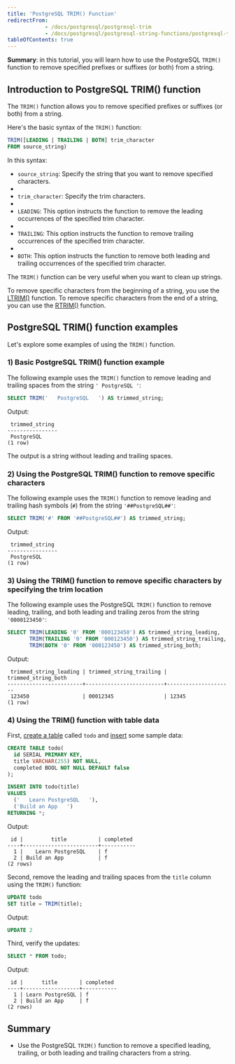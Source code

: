 ```yaml
---
title: 'PostgreSQL TRIM() Function'
redirectFrom:
            - /docs/postgresql/postgresql-trim 
            - /docs/postgresql/postgresql-string-functions/postgresql-trim-function
tableOfContents: true
---
```



**Summary**: in this tutorial, you will learn how to use the PostgreSQL `TRIM()` function to remove specified prefixes or suffixes (or both) from a string.

## Introduction to PostgreSQL TRIM() function

The `TRIM()` function allows you to remove specified prefixes or suffixes (or both) from a string.

Here's the basic syntax of the `TRIM()` function:

```sql
TRIM([LEADING | TRAILING | BOTH] trim_character
FROM source_string)
```

In this syntax:

- `source_string`: Specify the string that you want to remove specified characters.
-
- `trim_character`: Specify the trim characters.
-
- `LEADING`: This option instructs the function to remove the leading occurrences of the specified trim character.
-
- `TRAILING`: This option instructs the function to remove trailing occurrences of the specified trim character.
-
- `BOTH`: This option instructs the function to remove both leading and trailing occurrences of the specified trim character.

The `TRIM()` function can be very useful when you want to clean up strings.

To remove specific characters from the beginning of a string, you use the [LTRIM()](/docs/postgresql/postgresql-string-functions/postgresql-ltrim) function. To remove specific characters from the end of a string, you can use the [RTRIM()](/docs/postgresql/postgresql-string-functions/postgresql-rtrim) function.

## PostgreSQL TRIM() function examples

Let's explore some examples of using the `TRIM()` function.

### 1) Basic PostgreSQL TRIM() function example

The following example uses the `TRIM()` function to remove leading and trailing spaces from the string `' PostgreSQL '`:

```sql
SELECT TRIM('   PostgreSQL   ') AS trimmed_string;
```

Output:

```
 trimmed_string
----------------
 PostgreSQL
(1 row)
```

The output is a string without leading and trailing spaces.

### 2) Using the PostgreSQL TRIM() function to remove specific characters

The following example uses the `TRIM()` function to remove leading and trailing hash symbols (`#`) from the string `'##PostgreSQL##'`:

```sql
SELECT TRIM('#' FROM '##PostgreSQL##') AS trimmed_string;
```

Output:

```
 trimmed_string
----------------
 PostgreSQL
(1 row)
```

### 3) Using the TRIM() function to remove specific characters by specifying the trim location

The following example uses the PostgreSQL `TRIM()` function to remove leading, trailing, and both leading and trailing zeros from the string `'0000123450'`:

```sql
SELECT TRIM(LEADING '0' FROM '000123450') AS trimmed_string_leading,
       TRIM(TRAILING '0' FROM '000123450') AS trimmed_string_trailing,
       TRIM(BOTH '0' FROM '000123450') AS trimmed_string_both;
```

Output:

```
 trimmed_string_leading | trimmed_string_trailing | trimmed_string_both
------------------------+-------------------------+---------------------
 123450                 | 00012345                | 12345
(1 row)
```

### 4) Using the TRIM() function with table data

First, [create a table](/docs/postgresql/postgresql-create-table) called `todo` and [insert](/docs/postgresql/postgresql-tutorial/postgresql-insert) some sample data:

```sql
CREATE TABLE todo(
  id SERIAL PRIMARY KEY,
  title VARCHAR(255) NOT NULL,
  completed BOOL NOT NULL DEFAULT false
);

INSERT INTO todo(title)
VALUES
  ('   Learn PostgreSQL   '),
  ('Build an App   ')
RETURNING *;
```

Output:

```
 id |         title          | completed
----+------------------------+-----------
  1 |    Learn PostgreSQL    | f
  2 | Build an App           | f
(2 rows)
```

Second, remove the leading and trailing spaces from the `title` column using the `TRIM()` function:

```sql
UPDATE todo
SET title = TRIM(title);
```

Output:

```sql
UPDATE 2
```

Third, verify the updates:

```sql
SELECT * FROM todo;
```

Output:

```
 id |      title       | completed
----+------------------+-----------
  1 | Learn PostgreSQL | f
  2 | Build an App     | f
(2 rows)
```

## Summary

- Use the PostgreSQL `TRIM()` function to remove a specified leading, trailing, or both leading and trailing characters from a string.
